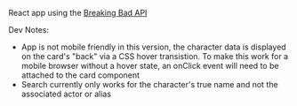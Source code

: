 React app using the [Breaking Bad API](https://breakingbadapi.com/documentation)

Dev Notes:
* App is not mobile friendly in this version, the character data is displayed on the card's "back" via a CSS hover transistion. To make this work for a mobile browser without a hover state, an onClick event will need to be attached to the card component
* Search currently only works for the character's true name and not the associated actor or alias
